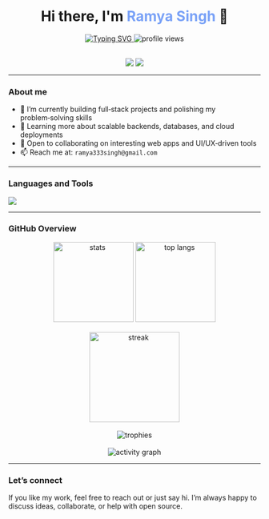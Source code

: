 <div align="center">

  <h1>Hi there, I'm <span style="color:#7aa2f7">Ramya Singh</span> 👋</h1>
  
  <a href="https://git.io/typing-svg">
    <img src="https://readme-typing-svg.demolab.com?font=Fira+Code&weight=500&size=22&pause=800&color=7AA2F7&center=true&vCenter=true&width=600&lines=Full‑Stack+Developer;Go+%7C+React+%7C+Next.js+%7C+Docker;Building+clean+and+useful+products" alt="Typing SVG" />
  </a>

  <img src="https://komarev.com/ghpvc/?username=ramyasingh3&label=Profile%20views&color=0e75b6&style=flat" alt="profile views" />

  <br/>
  <br/>

  <a href="mailto:ramya333singh@gmail.com"><img src="https://img.shields.io/badge/Email-%23EA4335.svg?&style=for-the-badge&logo=gmail&logoColor=white" /></a>
  <a href="https://www.linkedin.com/in/ramya-singh-3r3" target="_blank"><img src="https://img.shields.io/badge/LinkedIn-%230A66C2.svg?&style=for-the-badge&logo=linkedin&logoColor=white" /></a>
  

</div>

---

### About me

- 🔭 I’m currently building full‑stack projects and polishing my problem‑solving skills
- 🌱 Learning more about scalable backends, databases, and cloud deployments
- 🤝 Open to collaborating on interesting web apps and UI/UX‑driven tools
- 📫 Reach me at: `ramya333singh@gmail.com`

---

### Languages and Tools

<p>
  <img src="https://skillicons.dev/icons?i=go,python,c,cpp,js,react,nextjs,html,css,redis,postgres,mongodb,linux,docker,kubernetes,githubactions,aws,gcp,azure,git,github,postman,pytest" />
</p>

---

### GitHub Overview

<div align="center">

  <img height="160" src="https://github-readme-stats.vercel.app/api?username=ramyasingh3&show_icons=true&theme=tokyonight&hide_border=true" alt="stats" />
  <img height="160" src="https://github-readme-stats.vercel.app/api/top-langs/?username=ramyasingh3&layout=compact&theme=tokyonight&hide_border=true" alt="top langs" />

  <br/>
  <br/>

  <img height="180" src="https://streak-stats.demolab.com?user=ramyasingh3&theme=tokyonight&hide_border=true" alt="streak" />

  <br/>
  <br/>

  <img src="https://github-profile-trophy.vercel.app/?username=ramyasingh3&theme=onedark&margin-w=10&no-frame=true&row=1&column=6" alt="trophies" />

  <br/>
  <br/>

  <img src="https://github-readme-activity-graph.vercel.app/graph?username=ramyasingh3&theme=tokyo-night&hide_border=true" alt="activity graph" />

</div>

---

### Let’s connect

If you like my work, feel free to reach out or just say hi. I’m always happy to discuss ideas, collaborate, or help with open source.
